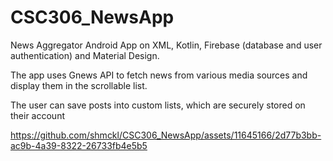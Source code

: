 # CSC306_NewsApp
News Aggregator Android App on XML, Kotlin, Firebase (database and user authentication) and Material Design.

The app uses Gnews API to fetch news from various media sources and display them in the scrollable list.

The user can save posts into custom lists, which are securely stored on their account



https://github.com/shmckl/CSC306_NewsApp/assets/11645166/2d77b3bb-ac9b-4a39-8322-26733fb4e5b5

